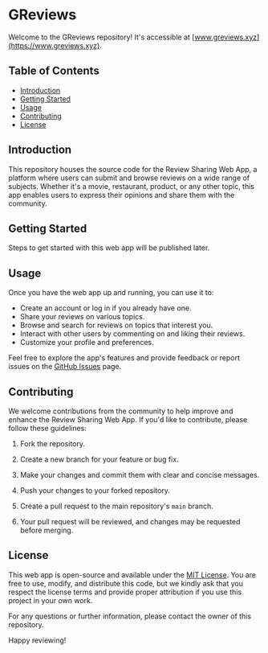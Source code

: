# GReviews

Welcome to the GReviews repository! It's accessible at [www.greviews.xyz](https://www.greviews.xyz).

## Table of Contents
- [Introduction](#introduction)
- [Getting Started](#getting-started)
- [Usage](#usage)
- [Contributing](#contributing)
- [License](#license)

## Introduction

This repository houses the source code for the Review Sharing Web App, a platform where users can submit and browse reviews on a wide range of subjects. Whether it's a movie, restaurant, product, or any other topic, this app enables users to express their opinions and share them with the community.

## Getting Started

Steps to get started with this web app will be published later.

## Usage

Once you have the web app up and running, you can use it to:

- Create an account or log in if you already have one.
- Share your reviews on various topics.
- Browse and search for reviews on topics that interest you.
- Interact with other users by commenting on and liking their reviews.
- Customize your profile and preferences.

Feel free to explore the app's features and provide feedback or report issues on the [GitHub Issues](https://github.com/g-irishm/greviews/issues) page.

## Contributing

We welcome contributions from the community to help improve and enhance the Review Sharing Web App. If you'd like to contribute, please follow these guidelines:

1. Fork the repository.

2. Create a new branch for your feature or bug fix.

3. Make your changes and commit them with clear and concise messages.

4. Push your changes to your forked repository.

5. Create a pull request to the main repository's `main` branch.

6. Your pull request will be reviewed, and changes may be requested before merging.

## License

This web app is open-source and available under the [MIT License](LICENSE). You are free to use, modify, and distribute this code, but we kindly ask that you respect the license terms and provide proper attribution if you use this project in your own work.

For any questions or further information, please contact the owner of this repository.

Happy reviewing!
